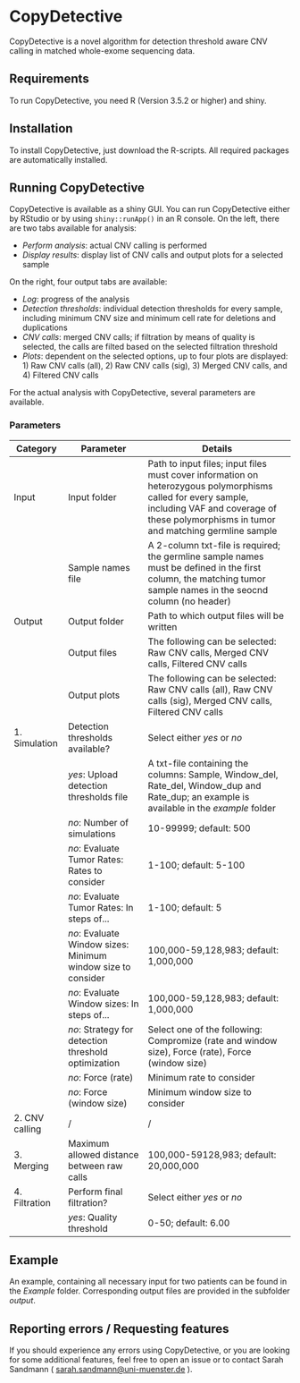 # CopyDetective

CopyDetective is a novel algorithm for detection threshold aware CNV calling in matched whole-exome sequencing data. 

## Requirements

To run CopyDetective, you need R (Version 3.5.2 or higher) and shiny.


## Installation

To install CopyDetective, just download the R-scripts. All required packages are automatically installed.


## Running CopyDetective

CopyDetective is available as a shiny GUI. You can run CopyDetective either by RStudio or by using `shiny::runApp()` in an R console.
On the left, there are two tabs available for analysis:

- *Perform analysis*: actual CNV calling is performed
- *Display results*: display list of CNV calls and output plots for a selected sample

On the right, four output tabs are available:

- *Log*: progress of the analysis
- *Detection thresholds*: individual detection thresholds for every sample, including minimum CNV size and minimum cell rate for deletions and duplications
- *CNV calls*: merged CNV calls; if filtration by means of quality is selected, the calls are filted based on the selected filtration threshold
- *Plots*: dependent on the selected options, up to four plots are displayed: 1) Raw CNV calls (all), 2) Raw CNV calls (sig), 3) Merged CNV calls, and 4) Filtered CNV calls

For the actual analysis with CopyDetective, several parameters are available.

### Parameters

| Category | Parameter | Details |
| ------ | ------ | ------ |
| Input | Input folder | Path to input files; input files must cover information on heterozygous polymorphisms called for every sample, including VAF and coverage of these polymorphisms in tumor and matching germline sample |
|   | Sample names file | A 2-column txt-file is required; the germline sample names must be defined in the first column, the matching tumor sample names in the seocnd column (no header)|
| Output | Output folder | Path to which output files will be written |
|| Output files | The following can be selected: Raw CNV calls, Merged CNV calls, Filtered CNV calls |
|| Output plots | The following can be selected: Raw CNV calls (all), Raw CNV calls (sig), Merged CNV calls, Filtered CNV calls |
| 1. Simulation | Detection thresholds available? | Select either *yes* or *no*|
||*yes*: Upload detection thresholds file| A txt-file containing the columns: Sample, Window_del, Rate_del, Window_dup and Rate_dup; an example is available in the *example* folder
||*no*: Number of simulations| 10-99999; default: 500|
||*no*: Evaluate Tumor Rates: Rates to consider| 1-100; default: 5-100|
||*no*: Evaluate Tumor Rates: In steps of...| 1-100; default: 5|
||*no*: Evaluate Window sizes: Minimum window size to consider| 100,000-59,128,983; default: 1,000,000|
||*no*: Evaluate Window sizes: In steps of...| 100,000-59,128,983; default: 1,000,000|
||*no*: Strategy for detection threshold optimization| Select one of the following: Compromize (rate and window size), Force (rate), Force (window size)|
||*no*: Force (rate)| Minimum rate to consider | 1-100; default: 10 |
||*no*: Force (window size)| Minimum window size to consider | 100,000-59,128,983; default: 1,000,000 |
|2. CNV calling|/|/|
| 3. Merging | Maximum allowed distance between raw calls | 100,000-59128,983; default: 20,000,000|
| 4. Filtration | Perform final filtration? | Select either *yes* or *no*|
|| *yes*: Quality threshold | 0-50; default: 6.00|

## Example

An example, containing all necessary input for two patients can be found in the *Example* folder. Corresponding output files are provided in the subfolder *output*.

## Reporting errors / Requesting features

If you should experience any errors using CopyDetective, or you are looking for some additional features, feel free to open an issue or to contact Sarah Sandmann ( sarah.sandmann@uni-muenster.de ).
